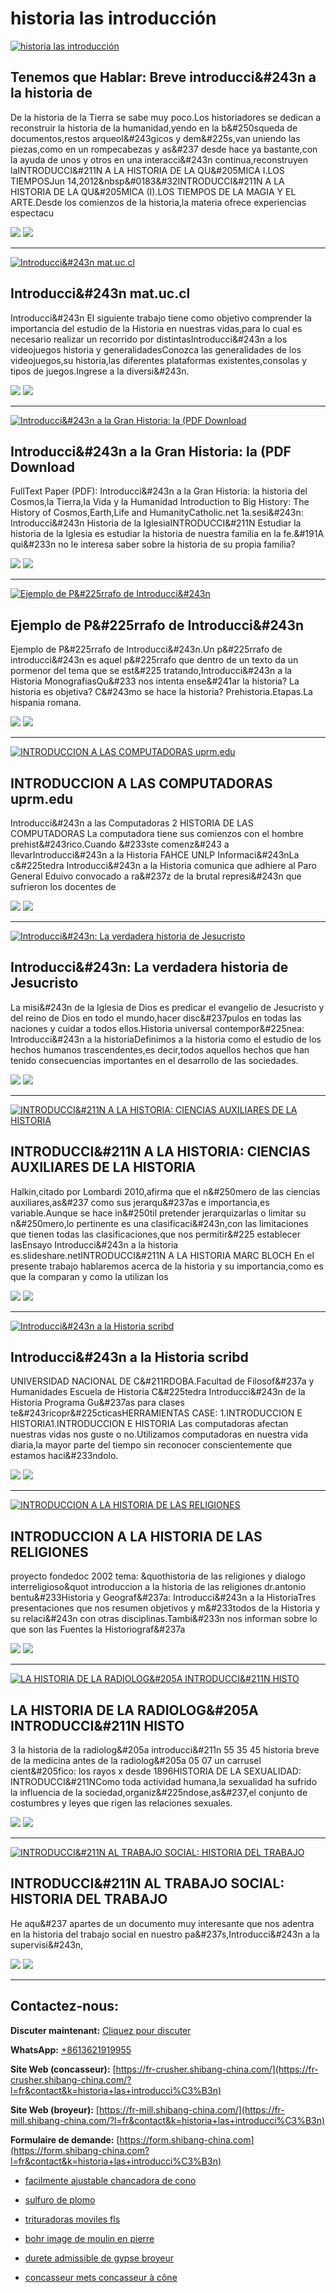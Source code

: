 # historia las introducción

<a href="https://swt.shibang-china.com/?l=fr&img&k=historia+las+introducci%C3%B3n" target="_blank">![historia las introducción](http://static.shibang-china.com/all-800x300/692.jpg)</a>

## Tenemos que Hablar: Breve introducci&#243n a la historia de
De la historia de la Tierra se sabe muy poco.Los historiadores se dedican a reconstruir la historia de la humanidad,yendo en la b&#250squeda de documentos,restos arqueol&#243gicos y dem&#225s,van uniendo las piezas,como en un rompecabezas y as&#237 desde hace ya bastante,con la ayuda de unos y otros en una interacci&#243n continua,reconstruyen laINTRODUCCI&#211N A LA HISTORIA DE LA QU&#205MICA I.LOS TIEMPOSJun 14,2012&nbsp&#0183&#32INTRODUCCI&#211N A LA HISTORIA DE LA QU&#205MICA (I).LOS TIEMPOS DE LA MAGIA Y EL ARTE.Desde los comienzos de la historia,la materia ofrece experiencias espectacu


<a href="https://whatsapp.shibangsoft.com/WhatsApp.php" target="_blank" title="WhatsApp">![](http://static.shibang-china.com/icon/whatsapp.png)</a> <a href="https://swt.shibang-china.com/?l=fr&icon&k=historia+las+introducci%C3%B3n" target="_blank">![](http://static.shibang-china.com/icon/chat-fr.png)</a>

---

<a href="https://swt.shibang-china.com/?l=fr&img&k=historia+las+introducci%C3%B3n" target="_blank">![Introducci&#243n mat.uc.cl](http://static.shibang-china.com/all-800x300/479.jpg)</a>

## Introducci&#243n mat.uc.cl
Introducci&#243n El siguiente trabajo tiene como objetivo comprender la importancia del estudio de la Historia en nuestras vidas,para lo cual es necesario realizar un recorrido por distintasIntroducci&#243n a los videojuegos historia y generalidadesConozca las generalidades de los videojuegos,su historia,las diferentes plataformas existentes,consolas y tipos de juegos.Ingrese a la diversi&#243n.


<a href="https://whatsapp.shibangsoft.com/WhatsApp.php" target="_blank" title="WhatsApp">![](http://static.shibang-china.com/icon/whatsapp.png)</a> <a href="https://swt.shibang-china.com/?l=fr&icon&k=historia+las+introducci%C3%B3n" target="_blank">![](http://static.shibang-china.com/icon/chat-fr.png)</a>

---

<a href="https://swt.shibang-china.com/?l=fr&img&k=historia+las+introducci%C3%B3n" target="_blank">![Introducci&#243n a la Gran Historia: la (PDF Download](http://static.shibang-china.com/all-800x300/697.jpg)</a>

## Introducci&#243n a la Gran Historia: la (PDF Download
FullText Paper (PDF): Introducci&#243n a la Gran Historia: la historia del Cosmos,la Tierra,la Vida y la Humanidad Introduction to Big History: The History of Cosmos,Earth,Life and HumanityCatholic.net 1a.sesi&#243n: Introducci&#243n Historia de la IglesiaINTRODUCCI&#211N Estudiar la historia de la Iglesia es estudiar la historia de nuestra familia en la fe.&#191A qui&#233n no le interesa saber sobre la historia de su propia familia?


<a href="https://whatsapp.shibangsoft.com/WhatsApp.php" target="_blank" title="WhatsApp">![](http://static.shibang-china.com/icon/whatsapp.png)</a> <a href="https://swt.shibang-china.com/?l=fr&icon&k=historia+las+introducci%C3%B3n" target="_blank">![](http://static.shibang-china.com/icon/chat-fr.png)</a>

---

<a href="https://swt.shibang-china.com/?l=fr&img&k=historia+las+introducci%C3%B3n" target="_blank">![Ejemplo de P&#225rrafo de Introducci&#243n](http://static.shibang-china.com/all-800x300/273.jpg)</a>

## Ejemplo de P&#225rrafo de Introducci&#243n
Ejemplo de P&#225rrafo de Introducci&#243n.Un p&#225rrafo de introducci&#243n es aquel p&#225rrafo que dentro de un texto da un pormenor del tema que se est&#225 tratando,Introducci&#243n a la Historia MonografiasQu&#233 nos intenta ense&#241ar la historia? La historia es objetiva? C&#243mo se hace la historia? Prehistoria.Etapas.La hispania romana.


<a href="https://whatsapp.shibangsoft.com/WhatsApp.php" target="_blank" title="WhatsApp">![](http://static.shibang-china.com/icon/whatsapp.png)</a> <a href="https://swt.shibang-china.com/?l=fr&icon&k=historia+las+introducci%C3%B3n" target="_blank">![](http://static.shibang-china.com/icon/chat-fr.png)</a>

---

<a href="https://swt.shibang-china.com/?l=fr&img&k=historia+las+introducci%C3%B3n" target="_blank">![INTRODUCCION A LAS COMPUTADORAS uprm.edu](http://static.shibang-china.com/all-800x300/1520.jpg)</a>

## INTRODUCCION A LAS COMPUTADORAS uprm.edu
Introducci&#243n a las Computadoras 2 HISTORIA DE LAS COMPUTADORAS La computadora tiene sus comienzos con el hombre prehist&#243rico.Cuando &#233ste comenz&#243 a llevarIntroducci&#243n a la Historia FAHCE UNLP Informaci&#243nLa c&#225tedra Introducci&#243n a la Historia comunica que adhiere al Paro General Eduivo convocado a ra&#237z de la brutal represi&#243n que sufrieron los docentes de


<a href="https://whatsapp.shibangsoft.com/WhatsApp.php" target="_blank" title="WhatsApp">![](http://static.shibang-china.com/icon/whatsapp.png)</a> <a href="https://swt.shibang-china.com/?l=fr&icon&k=historia+las+introducci%C3%B3n" target="_blank">![](http://static.shibang-china.com/icon/chat-fr.png)</a>

---

<a href="https://swt.shibang-china.com/?l=fr&img&k=historia+las+introducci%C3%B3n" target="_blank">![Introducci&#243n: La verdadera historia de Jesucristo](http://static.shibang-china.com/all-800x300/600.jpg)</a>

## Introducci&#243n: La verdadera historia de Jesucristo
La misi&#243n de la Iglesia de Dios es predicar el evangelio de Jesucristo y del reino de Dios en todo el mundo,hacer disc&#237pulos en todas las naciones y cuidar a todos ellos.Historia universal contempor&#225nea: Introducci&#243n a la historiaDefinimos a la historia como el estudio de los hechos humanos trascendentes,es decir,todos aquellos hechos que han tenido consecuencias importantes en el desarrollo de las sociedades.


<a href="https://whatsapp.shibangsoft.com/WhatsApp.php" target="_blank" title="WhatsApp">![](http://static.shibang-china.com/icon/whatsapp.png)</a> <a href="https://swt.shibang-china.com/?l=fr&icon&k=historia+las+introducci%C3%B3n" target="_blank">![](http://static.shibang-china.com/icon/chat-fr.png)</a>

---

<a href="https://swt.shibang-china.com/?l=fr&img&k=historia+las+introducci%C3%B3n" target="_blank">![INTRODUCCI&#211N A LA HISTORIA: CIENCIAS AUXILIARES DE LA HISTORIA](http://static.shibang-china.com/all-800x300/1082.jpg)</a>

## INTRODUCCI&#211N A LA HISTORIA: CIENCIAS AUXILIARES DE LA HISTORIA
Halkin,citado por Lombardi 2010,afirma que el n&#250mero de las ciencias auxiliares,as&#237 como sus jerarqu&#237as e importancia,es variable.Aunque se hace in&#250til pretender jerarquizarlas o limitar su n&#250mero,lo pertinente es una clasificaci&#243n,con las limitaciones que tienen todas las clasificaciones,que nos permitir&#225 establecer lasEnsayo Introducci&#243n a la historia es.slideshare.netINTRODUCCI&#211N A LA HISTORIA MARC BLOCH En el presente trabajo hablaremos acerca de la historia y su importancia,como es que la comparan y como la utilizan los


<a href="https://whatsapp.shibangsoft.com/WhatsApp.php" target="_blank" title="WhatsApp">![](http://static.shibang-china.com/icon/whatsapp.png)</a> <a href="https://swt.shibang-china.com/?l=fr&icon&k=historia+las+introducci%C3%B3n" target="_blank">![](http://static.shibang-china.com/icon/chat-fr.png)</a>

---

<a href="https://swt.shibang-china.com/?l=fr&img&k=historia+las+introducci%C3%B3n" target="_blank">![Introducci&#243n a la Historia scribd](http://static.shibang-china.com/all-800x300/1027.jpg)</a>

## Introducci&#243n a la Historia scribd
UNIVERSIDAD NACIONAL DE C&#211RDOBA.Facultad de Filosof&#237a y Humanidades Escuela de Historia C&#225tedra Introducci&#243n de la Historia Programa Gu&#237as para clases te&#243ricopr&#225cticasHERRAMIENTAS CASE: 1.INTRODUCCION E HISTORIA1.INTRODUCCION E HISTORIA Las computadoras afectan nuestras vidas nos guste o no.Utilizamos computadoras en nuestra vida diaria,la mayor parte del tiempo sin reconocer conscientemente que estamos haci&#233ndolo.


<a href="https://whatsapp.shibangsoft.com/WhatsApp.php" target="_blank" title="WhatsApp">![](http://static.shibang-china.com/icon/whatsapp.png)</a> <a href="https://swt.shibang-china.com/?l=fr&icon&k=historia+las+introducci%C3%B3n" target="_blank">![](http://static.shibang-china.com/icon/chat-fr.png)</a>

---

<a href="https://swt.shibang-china.com/?l=fr&img&k=historia+las+introducci%C3%B3n" target="_blank">![INTRODUCCION A LA HISTORIA DE LAS RELIGIONES](http://static.shibang-china.com/all-800x300/1494.jpg)</a>

## INTRODUCCION A LA HISTORIA DE LAS RELIGIONES
proyecto fondedoc 2002 tema: &quothistoria de las religiones y dialogo interreligioso&quot introduccion a la historia de las religiones dr.antonio bentu&#233Historia y Geograf&#237a: Introducci&#243n a la HistoriaTres presentaciones que nos resumen objetivos y m&#233todos de la Historia y su relaci&#243n con otras disciplinas.Tambi&#233n nos informan sobre lo que son las Fuentes la Historiograf&#237a


<a href="https://whatsapp.shibangsoft.com/WhatsApp.php" target="_blank" title="WhatsApp">![](http://static.shibang-china.com/icon/whatsapp.png)</a> <a href="https://swt.shibang-china.com/?l=fr&icon&k=historia+las+introducci%C3%B3n" target="_blank">![](http://static.shibang-china.com/icon/chat-fr.png)</a>

---

<a href="https://swt.shibang-china.com/?l=fr&img&k=historia+las+introducci%C3%B3n" target="_blank">![LA HISTORIA DE LA RADIOLOG&#205A INTRODUCCI&#211N HISTO](http://static.shibang-china.com/all-800x300/971.jpg)</a>

## LA HISTORIA DE LA RADIOLOG&#205A INTRODUCCI&#211N HISTO
3 la historia de la radiolog&#205a introducci&#211n 55 35 45 historia breve de la medicina antes de la radiolog&#205a 05 07 un carrusel cient&#205fico: los rayos x desde 1896HISTORIA DE LA SEXUALIDAD: INTRODUCCI&#211NComo toda actividad humana,la sexualidad ha sufrido la influencia de la sociedad,organiz&#225ndose,as&#237,el conjunto de costumbres y leyes que rigen las relaciones sexuales.


<a href="https://whatsapp.shibangsoft.com/WhatsApp.php" target="_blank" title="WhatsApp">![](http://static.shibang-china.com/icon/whatsapp.png)</a> <a href="https://swt.shibang-china.com/?l=fr&icon&k=historia+las+introducci%C3%B3n" target="_blank">![](http://static.shibang-china.com/icon/chat-fr.png)</a>

---

<a href="https://swt.shibang-china.com/?l=fr&img&k=historia+las+introducci%C3%B3n" target="_blank">![INTRODUCCI&#211N AL TRABAJO SOCIAL: HISTORIA DEL TRABAJO](http://static.shibang-china.com/all-800x300/327.jpg)</a>

## INTRODUCCI&#211N AL TRABAJO SOCIAL: HISTORIA DEL TRABAJO
He aqu&#237 apartes de un documento muy interesante que nos adentra en la historia del trabajo social en nuestro pa&#237s,Introducci&#243n a la supervisi&#243n,

<a href="https://whatsapp.shibangsoft.com/WhatsApp.php" target="_blank" title="WhatsApp">![](http://static.shibang-china.com/icon/whatsapp.png)</a> <a href="https://swt.shibang-china.com/?l=fr&icon&k=historia+las+introducci%C3%B3n" target="_blank">![](http://static.shibang-china.com/icon/chat-fr.png)</a>

---
## Contactez-nous:

**Discuter maintenant:** [Cliquez pour discuter](https://swt.shibang-china.com?l=fr&contact&k=historia+las+introducci%C3%B3n)

**WhatsApp:**  [+8613621919955](https://whatsapp.shibangsoft.com/WhatsApp.php)

**Site Web (concasseur):** [https://fr-crusher.shibang-china.com/](https://fr-crusher.shibang-china.com/?l=fr&contact&k=historia+las+introducci%C3%B3n)

**Site Web (broyeur):** [https://fr-mill.shibang-china.com/](https://fr-mill.shibang-china.com/?l=fr&contact&k=historia+las+introducci%C3%B3n)

**Formulaire de demande:** [https://form.shibang-china.com](https://form.shibang-china.com?l=fr&contact&k=historia+las+introducci%C3%B3n)

* [facilmente ajustable chancadora de cono](../63/facilmente%20ajustable%20chancadora%20de%20cono.md)

* [sulfuro de plomo](../63/sulfuro%20de%20plomo.md)

* [trituradoras moviles fls](../63/trituradoras%20moviles%20fls.md)

* [bohr image de moulin en pierre](../61/bohr%20image%20de%20moulin%20en%20pierre.md)

* [durete admissible de gypse broyeur](../61/durete%20admissible%20de%20gypse%20broyeur.md)

* [concasseur mets concasseur à cône](../65/concasseur%20mets%20concasseur%20%C3%A0%20c%C3%B4ne.md)